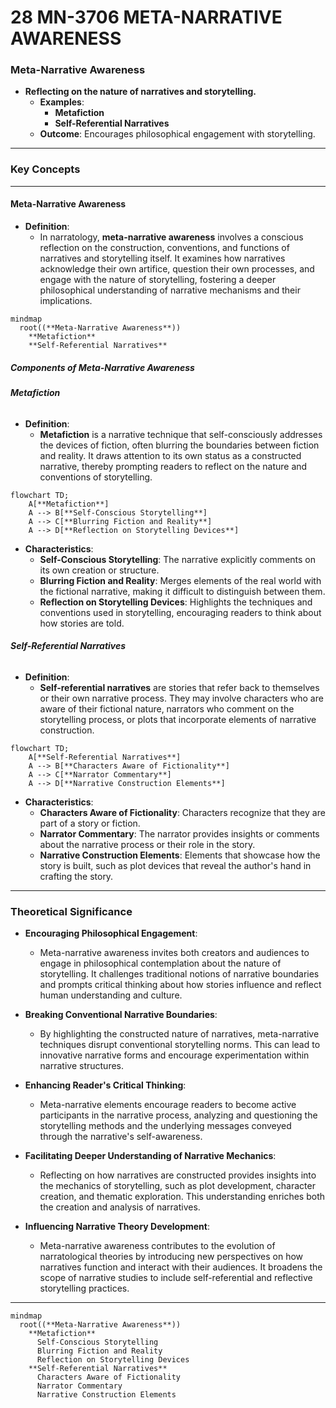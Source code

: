 # 28 MN-3706 META-NARRATIVE AWARENESS

### **Meta-Narrative Awareness**

- **Reflecting on the nature of narratives and storytelling.**
  - **Examples**:
    - **Metafiction**
    - **Self-Referential Narratives**
  - **Outcome**: Encourages philosophical engagement with storytelling.

---

### **Key Concepts**

---

#### **Meta-Narrative Awareness**

- **Definition**:
  - In narratology, **meta-narrative awareness** involves a conscious reflection on the construction, conventions, and functions of narratives and storytelling itself. It examines how narratives acknowledge their own artifice, question their own processes, and engage with the nature of storytelling, fostering a deeper philosophical understanding of narrative mechanisms and their implications.

```mermaid
mindmap
  root((**Meta-Narrative Awareness**))
    **Metafiction**
    **Self-Referential Narratives**
```

##### **Components of Meta-Narrative Awareness**

###### **Metafiction**

- **Definition**:
  - **Metafiction** is a narrative technique that self-consciously addresses the devices of fiction, often blurring the boundaries between fiction and reality. It draws attention to its own status as a constructed narrative, thereby prompting readers to reflect on the nature and conventions of storytelling.

```mermaid
flowchart TD;
    A[**Metafiction**]
    A --> B[**Self-Conscious Storytelling**]
    A --> C[**Blurring Fiction and Reality**]
    A --> D[**Reflection on Storytelling Devices**]
```

- **Characteristics**:
  - **Self-Conscious Storytelling**: The narrative explicitly comments on its own creation or structure.
  - **Blurring Fiction and Reality**: Merges elements of the real world with the fictional narrative, making it difficult to distinguish between them.
  - **Reflection on Storytelling Devices**: Highlights the techniques and conventions used in storytelling, encouraging readers to think about how stories are told.

###### **Self-Referential Narratives**

- **Definition**:
  - **Self-referential narratives** are stories that refer back to themselves or their own narrative process. They may involve characters who are aware of their fictional nature, narrators who comment on the storytelling process, or plots that incorporate elements of narrative construction.

```mermaid
flowchart TD;
    A[**Self-Referential Narratives**]
    A --> B[**Characters Aware of Fictionality**]
    A --> C[**Narrator Commentary**]
    A --> D[**Narrative Construction Elements**]
```

- **Characteristics**:
  - **Characters Aware of Fictionality**: Characters recognize that they are part of a story or fiction.
  - **Narrator Commentary**: The narrator provides insights or comments about the narrative process or their role in the story.
  - **Narrative Construction Elements**: Elements that showcase how the story is built, such as plot devices that reveal the author's hand in crafting the story.

---

### **Theoretical Significance**

- **Encouraging Philosophical Engagement**:

  - Meta-narrative awareness invites both creators and audiences to engage in philosophical contemplation about the nature of storytelling. It challenges traditional notions of narrative boundaries and prompts critical thinking about how stories influence and reflect human understanding and culture.

- **Breaking Conventional Narrative Boundaries**:

  - By highlighting the constructed nature of narratives, meta-narrative techniques disrupt conventional storytelling norms. This can lead to innovative narrative forms and encourage experimentation within narrative structures.

- **Enhancing Reader's Critical Thinking**:

  - Meta-narrative elements encourage readers to become active participants in the narrative process, analyzing and questioning the storytelling methods and the underlying messages conveyed through the narrative's self-awareness.

- **Facilitating Deeper Understanding of Narrative Mechanics**:

  - Reflecting on how narratives are constructed provides insights into the mechanics of storytelling, such as plot development, character creation, and thematic exploration. This understanding enriches both the creation and analysis of narratives.

- **Influencing Narrative Theory Development**:
  - Meta-narrative awareness contributes to the evolution of narratological theories by introducing new perspectives on how narratives function and interact with their audiences. It broadens the scope of narrative studies to include self-referential and reflective storytelling practices.

---

```mermaid
mindmap
  root((**Meta-Narrative Awareness**))
    **Metafiction**
      Self-Conscious Storytelling
      Blurring Fiction and Reality
      Reflection on Storytelling Devices
    **Self-Referential Narratives**
      Characters Aware of Fictionality
      Narrator Commentary
      Narrative Construction Elements
```
